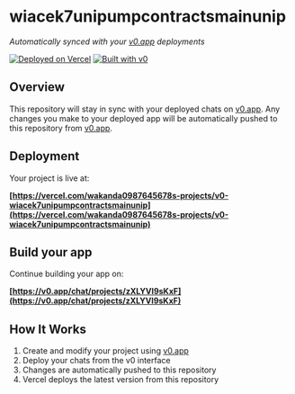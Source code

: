 # wiacek7unipumpcontractsmainunip

*Automatically synced with your [v0.app](https://v0.app) deployments*

[![Deployed on Vercel](https://img.shields.io/badge/Deployed%20on-Vercel-black?style=for-the-badge&logo=vercel)](https://vercel.com/wakanda0987645678s-projects/v0-wiacek7unipumpcontractsmainunip)
[![Built with v0](https://img.shields.io/badge/Built%20with-v0.app-black?style=for-the-badge)](https://v0.app/chat/projects/zXLYVI9sKxF)

## Overview

This repository will stay in sync with your deployed chats on [v0.app](https://v0.app).
Any changes you make to your deployed app will be automatically pushed to this repository from [v0.app](https://v0.app).

## Deployment

Your project is live at:

**[https://vercel.com/wakanda0987645678s-projects/v0-wiacek7unipumpcontractsmainunip](https://vercel.com/wakanda0987645678s-projects/v0-wiacek7unipumpcontractsmainunip)**

## Build your app

Continue building your app on:

**[https://v0.app/chat/projects/zXLYVI9sKxF](https://v0.app/chat/projects/zXLYVI9sKxF)**

## How It Works

1. Create and modify your project using [v0.app](https://v0.app)
2. Deploy your chats from the v0 interface
3. Changes are automatically pushed to this repository
4. Vercel deploys the latest version from this repository